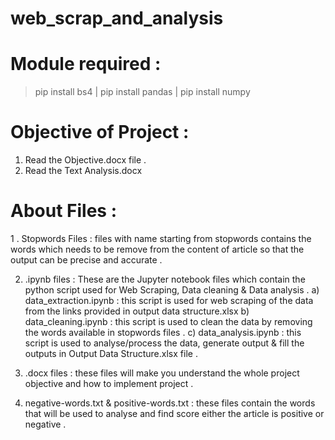 # web_scrap_and_analysis


# Module required :
  > pip install bs4  |
  > pip install pandas  |
  > pip install numpy


# Objective of Project :

  1. Read the Objective.docx file .
  2. Read the Text Analysis.docx


# About Files :

  1 . Stopwords Files : files with name starting from stopwords contains the words which needs to be remove from the content of article so that the output can be precise and accurate .
  
  2. .ipynb files : These are the Jupyter notebook files which contain the python script used for Web Scraping, Data cleaning & Data analysis .
      a) data_extraction.ipynb : this script is used for web scraping of the data from the links provided in output data structure.xlsx 
      b) data_cleaning.ipynb : this script is used to clean the data by removing the words available in stopwords files .
      c) data_analysis.ipynb : this script is used to analyse/process the data, generate output & fill the outputs in Output Data Structure.xlsx file .

  3. .docx files : these files will make you understand the whole project objective and how to implement project .

  4. negative-words.txt & positive-words.txt : these files contain the words that will be used to analyse and find score either the article is positive or negative .

